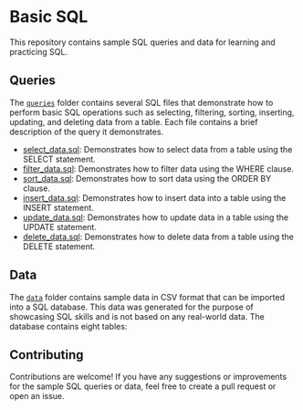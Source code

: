 # Basic SQL

This repository contains sample SQL queries and data for learning and practicing SQL. 

## Queries

The [`queries`](./Queries/) folder contains several SQL files that demonstrate how to perform basic SQL operations such as selecting, filtering, sorting, inserting, updating, and deleting data from a table. Each file contains a brief description of the query it demonstrates.

- [select_data.sql](./queries/select_data.sql): Demonstrates how to select data from a table using the SELECT statement.
- [filter_data.sql](./queries/filter_data.sql): Demonstrates how to filter data using the WHERE clause.
- [sort_data.sql](./queries/sort_data.sql): Demonstrates how to sort data using the ORDER BY clause.
- [insert_data.sql](./queries/insert_data.sql): Demonstrates how to insert data into a table using the INSERT statement.
- [update_data.sql](./queries/update_data.sql): Demonstrates how to update data in a table using the UPDATE statement.
- [delete_data.sql](./queries/delete_data.sql): Demonstrates how to delete data from a table using the DELETE statement.

## Data

The [`data`](./Data/) folder contains sample data in CSV format that can be imported into a SQL database. This data was generated for the purpose of showcasing SQL skills and is not based on any real-world data. The database contains eight tables:

## Contributing

Contributions are welcome! If you have any suggestions or improvements for the sample SQL queries or data, feel free to create a pull request or open an issue.
